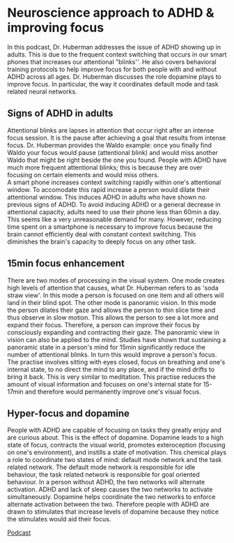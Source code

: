 # Neuroscience approach to ADHD & improving focus

In this podcast, Dr. Huberman addresses the issue of ADHD showing up in adults. This is due to the frequent context switching that occurs in our smart phones that increases our attentional "blinks''. He also covers behavioral training protocols to help improve focus for both people with and without ADHD across all ages. Dr. Huberman discusses the role dopamine plays to improve focus. In particular, the way it coordinates default mode and task related neural networks. 

## Signs of ADHD in adults
Attentional blinks are lapses in attention that occur right after an intense focus session. It is the pause after achieving a goal that results from intense focus. Dr. Huberman provides the Waldo example: once you finally find Waldo your focus would pause (attentional blink) and would miss another Waldo that might be right beside the one you found. People with ADHD have much more frequent attentional blinks; this is because they are over focusing on certain elements and would miss others.  
A smart phone increases context switching rapidly within one's attentional window. To accomodate this rapid increase a person would dilate their attentional window. This induces ADHD in adults who have shown no previous signs of ADHD. To avoid inducing ADHD or a general decrease in attentional capacity, adults need to use their phone less than 60min a day. This seems like a very unreasonable demand for many. However, reducing time spent on a smartphone is necessary to improve focus because the brain cannot efficiently deal with constant context switching. This diminishes the brain's capacity to deeply focus on any other task.  

## 15min focus enhancement
There are two modes of processing in the visual system. One mode creates high levels of attention that causes, what Dr. Huberman refers to as 'soda straw view'. In this mode a person is focused on one item and all others will land in their blind spot. The other mode is panoramic vision. In this mode the person dilates their gaze and allows the person to thin slice time and thus observe in slow motion. This allows the person to see a lot more and expand their focus. Therefore, a person can improve their focus by consciously expanding and contracting their gaze. 
The panoramic view in vision can also be applied to the mind. Studies have shown that sustaining a panoramic state in a person's mind for 15min significantly reduce the number of attentional blinks. In turn this would improve a person's focus. The practise involves sitting with eyes closed, focus on breathing and one's internal state, to no direct the mind to any place, and if the mind drifts to bring it back. This is very similar to meditation. This practise reduces the amount of visual information and focuses on one's internal state for 15-17min and therefore would permanently improve one's visual focus. 

## Hyper-focus and dopamine
People with ADHD are capable of focusing on tasks they greatly enjoy and are curious about. This is the effect of dopamine. Dopamine leads to a high state of focus, contracts the visual world, promotes exteroception (focusing on one's environment), and instills a state of motivation. This chemical plays a role to coordinate two states of mind: default mode network and the task related network. The default mode network is responsible for idle behaviour, the task related network is responsible for goal oriented behaviour. In a person without ADHD, the two networks will alternate activation. ADHD and lack of sleep causes the two networks to activate simultaneously. Dopamine helps coordinate the two networks to enforce alternate activation between the two. Therefore people with ADHD are drawn to stimulates that increase levels of dopamine because they notice the stimulates would aid their focus. 

[Podcast](https://www.youtube.com/watch?v=hFL6qRIJZ_Y)
